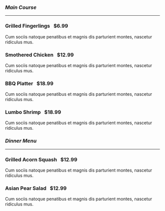 ### _Main Course_

---

### **Grilled Fingerlings** &nbsp; $6.99
Cum sociis natoque penatibus et magnis dis parturient montes, nascetur ridiculus mus.

### **Smothered Chicken** &nbsp; $12.99
Cum sociis natoque penatibus et magnis dis parturient montes, nascetur ridiculus mus.

### **BBQ Platter** &nbsp; $18.99
Cum sociis natoque penatibus et magnis dis parturient montes, nascetur ridiculus mus.

### **Lumbo Shrimp** &nbsp; $18.99
Cum sociis natoque penatibus et magnis dis parturient montes, nascetur ridiculus mus.

### _Dinner Menu_

---

### **Grilled Acorn Squash** &nbsp; $12.99
Cum sociis natoque penatibus et magnis dis parturient montes, nascetur ridiculus mus.

### **Asian Pear Salad** &nbsp; $12.99
Cum sociis natoque penatibus et magnis dis parturient montes, nascetur ridiculus mus.